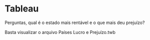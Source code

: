 # Tableau

Perguntas, qual é o estado mais rentável e o que mais deu prejuízo?

Basta visualizar o arquivo Países Lucro e Prejuízo.twb
